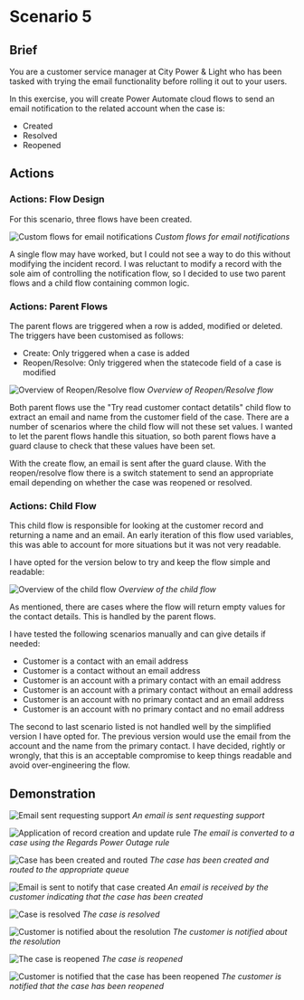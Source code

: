 # Scenario 5

## Brief

You are a customer service manager at City Power & Light who has been tasked
with trying the email functionality before rolling it out to your users.

In this exercise, you will create Power Automate cloud flows to send an email
notification to the related account when the case is:

- Created
- Resolved
- Reopened

## Actions

### Actions: Flow Design

For this scenario, three flows have been created.

![Custom flows for email notifications](../images/s5_1.png)
_Custom flows for email notifications_

A single flow may have worked, but I could not see a way to do this without
modifying the incident record. I was reluctant to modify a record with the sole
aim of controlling the notification flow, so I decided to use two parent flows
and a child flow containing common logic.

### Actions: Parent Flows

The parent flows are triggered when a row is added, modified or deleted. The
triggers have been customised as follows:

- Create: Only triggered when a case is added
- Reopen/Resolve: Only triggered when the statecode field of a case is modified

![Overview of Reopen/Resolve flow](../images/s5_2.png)
_Overview of Reopen/Resolve flow_

Both parent flows use the "Try read customer contact detatils" child flow to
extract an email and name from the customer field of the case. There are a number
of scenarios where the child flow will not these set values. I wanted to let the
parent flows handle this situation, so both parent flows have a guard clause to
check that these values have been set.

With the create flow, an email is sent after the guard clause. With the
reopen/resolve flow there is a switch statement to send an appropriate email
depending on whether the case was reopened or resolved.

### Actions: Child Flow

This child flow is responsible for looking at the customer record and returning
a name and an email. An early iteration of this flow used variables, this was
able to account for more situations but it was not very readable.

I have opted for the version below to try and keep the flow simple and readable:

![Overview of the child flow](../images/s5_3.png)
_Overview of the child flow_

As mentioned, there are cases where the flow will return empty values for the
contact details. This is handled by the parent flows.

I have tested the following scenarios manually and can give details if needed:

- Customer is a contact with an email address
- Customer is a contact without an email address
- Customer is an account with a primary contact with an email address
- Customer is an account with a primary contact without an email address
- Customer is an account with no primary contact and an email address
- Customer is an account with no primary contact and no email address

The second to last scenario listed is not handled well by the simplified version
I have opted for. The previous version would use the email from the account and
the name from the primary contact. I have decided, rightly or wrongly, that this
is an acceptable compromise to keep things readable and avoid over-engineering
the flow.

## Demonstration

![Email sent requesting support](../images/s5_4.png)
_An email is sent requesting support_

![Application of record creation and update rule](../images/s5_5.png)
_The email is converted to a case using the Regards Power Outage rule_

![Case has been created and routed](../images/s5_7.png)
_The case has been created and routed to the appropriate queue_

![Email is sent to notify that case created](../images/s5_6.png)
_An email is received by the customer indicating that the case has been created_

![Case is resolved](../images/s5_8.png)
_The case is resolved_

![Customer is notified about the resolution](../images/s5_9.png)
_The customer is notified about the resolution_

![The case is reopened](../images/s5_10.png)
_The case is reopened_

![Customer is notified that the case has been reopened](../images/s5_11.png)
_The customer is notified that the case has been reopened_
